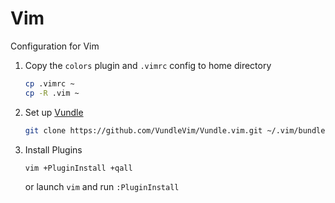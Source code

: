 # Vim
Configuration for Vim
1. Copy the `colors` plugin and `.vimrc` config to home directory
   ```bash
   cp .vimrc ~
   cp -R .vim ~
   ```
2. Set up [Vundle](http://github.com/VundleVim/Vundle.vim)
   ```bash
   git clone https://github.com/VundleVim/Vundle.vim.git ~/.vim/bundle/Vundle.vim
   ```
3. Install Plugins
   ```bash
   vim +PluginInstall +qall
   ```
   or launch `vim` and run `:PluginInstall`
